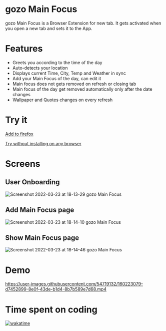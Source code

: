 # gozo Main Focus
gozo Main Focus is a Browser Extension for new tab. It gets activated when you open a new tab and sets it to the App.

# Features
- Greets you according to the time of the day
- Auto-detects your location
- Displays current Time, City, Temp and Weather in sync
- Add your Main Focus of the day, can edit it
- Main focus does not gets removed on refresh or closing tab
- Main focus of the day get removed automatically only after the date changes
- Wallpaper and Quotes changes on every refresh

# Try it 
[Add to firefox](https://addons.mozilla.org/en-US/firefox/addon/gozo-main-focus/)

[Try without installing on any browser](https://gozo-main-focus.netlify.app/)

# Screens
## User Onboarding
![Screenshot 2022-03-23 at 18-13-29 gozo Main Focus](https://user-images.githubusercontent.com/54719132/159702360-d7805ff8-ca71-41cb-b555-a0a4ade23056.png)
## Add Main Focus page
![Screenshot 2022-03-23 at 18-14-10 gozo Main Focus](https://user-images.githubusercontent.com/54719132/159702456-a15f33dd-64a2-42dd-83c2-ecf6b8fa12c1.png)
## Show Main Focus page
![Screenshot 2022-03-23 at 18-14-46 gozo Main Focus](https://user-images.githubusercontent.com/54719132/159702516-67ccfe6e-4e22-48bf-893a-2a544b9f65a5.png)

# Demo
https://user-images.githubusercontent.com/54719132/160223079-d7452899-8e0f-43de-b1d4-8b7b589e7d68.mp4

# Time spent on coding
[![wakatime](https://wakatime.com/badge/user/05f14298-6a22-4625-9558-d6e0c3d352b9/project/8ec56e9b-154c-460f-bfbd-497463105e87.svg)](https://wakatime.com/badge/user/05f14298-6a22-4625-9558-d6e0c3d352b9/project/8ec56e9b-154c-460f-bfbd-497463105e87)
